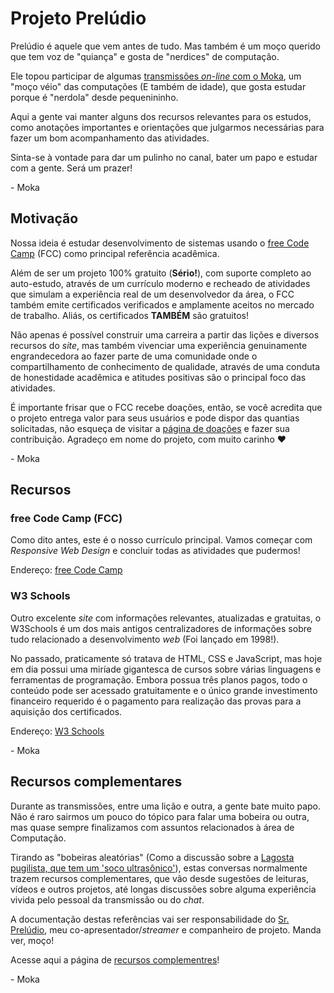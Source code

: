 # Projeto Prelúdio

Prelúdio é aquele que vem antes de tudo. Mas também é um moço querido que tem voz de "quiança" e gosta de "nerdices" de computação.

Ele topou participar de algumas [transmissões _on-line_ com o Moka](https://twitch.tv/MokaTechPlays), um "moço véio" das computações (E também de idade), que gosta estudar porque é "nerdola" desde pequenininho.

Aqui a gente vai manter alguns dos recursos relevantes para os estudos, como anotações importantes e orientações que julgarmos necessárias para fazer um bom acompanhamento das atividades.

Sinta-se à vontade para dar um pulinho no canal, bater um papo e estudar com a gente. Será um prazer!

\- Moka

## Motivação

Nossa ideia é estudar desenvolvimento de sistemas usando o [free Code Camp](https://freecodecamp.org) (FCC) como principal referência acadêmica.

Além de ser um projeto 100% gratuito (**Sério!**), com suporte completo ao auto-estudo, através de um currículo moderno e recheado de atividades que simulam a experiência real de um desenvolvedor da área, o FCC também emite certificados verificados e amplamente aceitos no mercado de trabalho. Aliás, os certificados **TAMBÉM** são gratuitos!

Não apenas é possível construir uma carreira a partir das lições e diversos recursos do _site_, mas também vivenciar uma experiência genuinamente engrandecedora ao fazer parte de uma comunidade onde o compartilhamento de conhecimento de qualidade, através de uma conduta de honestidade acadêmica e atitudes positivas são o principal foco das atividades.

É importante frisar que o FCC recebe doações, então, se você acredita que o projeto entrega valor para seus usuários e pode dispor das quantias solicitadas, não esqueça de visitar a [página de doações](https://www.freecodecamp.org/donate/) e fazer sua contribuição. Agradeço em nome do projeto, com muito carinho :heart:

\- Moka

## Recursos

### free Code Camp (FCC)

Como dito antes, este é o nosso currículo principal. Vamos começar com _Responsive Web Design_ e concluir todas as atividades que pudermos!

Endereço: [free Code Camp](https://freecodecamp.org)

### W3 Schools

Outro excelente _site_ com informações relevantes, atualizadas e gratuitas, o W3Schools é um dos mais antigos centralizadores de informações sobre tudo relacionado a desenvolvimento _web_ (Foi lançado em 1998!).

No passado, praticamente só tratava de HTML, CSS e JavaScript, mas hoje em dia possui uma miríade gigantesca de cursos sobre várias linguagens e ferramentas de programação. Embora possua três planos pagos, todo o conteúdo pode ser acessado gratuitamente e o único grande investimento financeiro requerido é o pagamento para realização das provas para a aquisição dos certificados.

Endereço: [W3 Schools](https://www.w3schools.com/)

\- Moka

## Recursos complementares

Durante as transmissões, entre uma lição e outra, a gente bate muito papo. Não é raro sairmos um pouco do tópico para falar uma bobeira ou outra, mas quase sempre finalizamos com assuntos relacionados à área de Computação.

Tirando as "bobeiras aleatórias" (Como a discussão sobre a [Lagosta pugilista, que tem um 'soco ultrasônico'](https://goodandgreenguides.com/boxing-lobster-or-rainbow-lobster-caracteristics-and-scientific-name)), estas conversas normalmente trazem recursos complementares, que vão desde sugestões de leituras, vídeos e outros projetos, até longas discussões sobre alguma experiência vivida pelo pessoal da transmissão ou do _chat_.

A documentação destas referências vai ser responsabilidade do [Sr. Prelúdio](https://github.com/SeuAilton), meu co-apresentador/_streamer_ e companheiro de projeto. Manda ver, moço!

Acesse aqui a página de [recursos complementres](recursosComplementares.md)!

\- Moka
